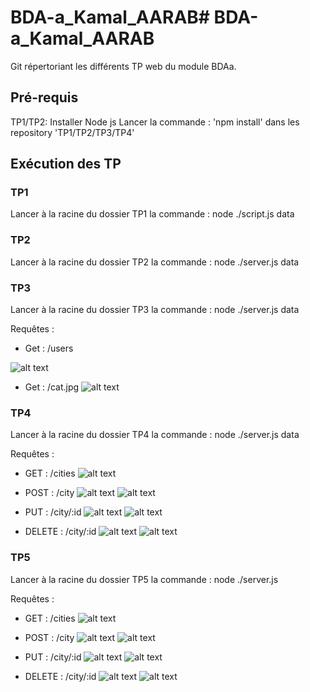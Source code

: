 # BDA-a_Kamal_AARAB# BDA-a_Kamal_AARAB
Git répertoriant les différents TP web du module BDAa.

## Pré-requis
TP1/TP2:
Installer Node js
Lancer la commande : 'npm install' dans les repository 'TP1/TP2/TP3/TP4'

## Exécution des TP

### TP1 

Lancer à la racine du dossier TP1 la commande : node ./script.js data

### TP2

Lancer à la racine du dossier TP2 la commande : node ./server.js data

### TP3

Lancer à la racine du dossier TP3 la commande : node ./server.js data

Requêtes :

- Get : /users

![alt text](https://github.com/Karlito44/BDA-a_Kamal_AARAB/blob/master/img-readme/postman.PNG)

- Get : /cat.jpg
![alt text](https://github.com/Karlito44/BDA-a_Kamal_AARAB/blob/master/img-readme/cat.PNG)

### TP4
Lancer à la racine du dossier TP4 la commande : node ./server.js data

Requêtes :

- GET : /cities
![alt text](https://github.com/Karlito44/BDA-a_Kamal_AARAB/blob/master/img-readme/cities.PNG)

- POST : /city
![alt text](https://github.com/Karlito44/BDA-a_Kamal_AARAB/blob/master/img-readme/city.PNG)
![alt text](https://github.com/Karlito44/BDA-a_Kamal_AARAB/blob/master/img-readme/city-500.PNG)

- PUT : /city/:id
![alt text](https://github.com/Karlito44/BDA-a_Kamal_AARAB/blob/master/img-readme/put.PNG)
![alt text](https://github.com/Karlito44/BDA-a_Kamal_AARAB/blob/master/img-readme/put-500.PNG)

- DELETE : /city/:id
![alt text](https://github.com/Karlito44/BDA-a_Kamal_AARAB/blob/master/img-readme/delete.PNG)
![alt text](https://github.com/Karlito44/BDA-a_Kamal_AARAB/blob/master/img-readme/delete-500.PNG)


### TP5
Lancer à la racine du dossier TP5 la commande : node ./server.js

Requêtes :

- GET : /cities
![alt text](https://github.com/Karlito44/BDA-a_Kamal_AARAB/blob/master/img-readme/db-cities.PNG)

- POST : /city
![alt text](https://github.com/Karlito44/BDA-a_Kamal_AARAB/blob/master/img-readme/db-city.PNG)
![alt text](https://github.com/Karlito44/BDA-a_Kamal_AARAB/blob/master/img-readme/db-city-succes.PNG)

- PUT : /city/:id
![alt text](https://github.com/Karlito44/BDA-a_Kamal_AARAB/blob/master/img-readme/db-put.PNG)
![alt text](https://github.com/Karlito44/BDA-a_Kamal_AARAB/blob/master/img-readme/db-put-succes.PNG)

- DELETE : /city/:id
![alt text](https://github.com/Karlito44/BDA-a_Kamal_AARAB/blob/master/img-readme/db-delete.PNG)
![alt text](https://github.com/Karlito44/BDA-a_Kamal_AARAB/blob/master/img-readme/db-delete-succes.PNG)